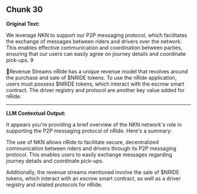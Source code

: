 ## Chunk 30

**Original Text:**

We leverage NKN to support our P2P messaging protocol,
which facilitates the exchange of messages between riders and drivers over the network. This enables
effective communication and coordination between parties, ensuring that our users can easily agree on
journey details and coordinate pick-ups. 9

Revenue Streams
nRide has a unique revenue model that revolves around the purchase and sale of $NRIDE tokens. To use
the nRide application, users must possess $NRIDE tokens, which interact with the escrow smart contract. The driver registry and protocol are another key value added for nRide.

---

**LLM Contextual Output:**

It appears you're providing a brief overview of the NKN network's role in supporting the P2P messaging protocol of nRide. Here's a summary:

The use of NKN allows nRide to facilitate secure, decentralized communication between riders and drivers through its P2P messaging protocol. This enables users to easily exchange messages regarding journey details and coordinate pick-ups.

Additionally, the revenue streams mentioned involve the sale of $NRIDE tokens, which interact with an escrow smart contract, as well as a driver registry and related protocols for nRide.
